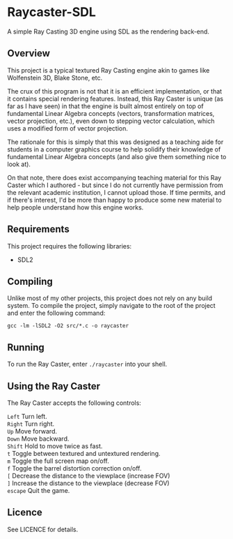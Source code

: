 Raycaster-SDL
=============

A simple Ray Casting 3D engine using SDL as the rendering back-end.

Overview
--------

This project is a typical textured Ray Casting engine akin to games like Wolfenstein 3D, Blake Stone, etc.

The crux of this program is not that it is an efficient implementation, or that it contains special rendering
features. Instead, this Ray Caster is unique (as far as I have seen) in that the engine is built almost entirely
on top of fundamental Linear Algebra concepts (vectors, transformation matrices, vector projection, etc.),
even down to stepping vector calculation, which uses a modified form of vector projection.

The rationale for this is simply that this was designed as a teaching aide for students in a computer graphics
course to help solidify their knowledge of fundamental Linear Algebra concepts (and also give them something nice
to look at).

On that note, there does exist accompanying teaching material for this Ray Caster which I authored - but since I
do not currently have permission from the relevant academic institution, I cannot upload those. If time permits,
and if there's interest, I'd be more than happy to produce some new material to help people understand how this
engine works.


Requirements
------------

This project requires the following libraries:

- SDL2


Compiling
---------

Unlike most of my other projects, this project does not rely on any build system.
To compile the project, simply navigate to the root of the project and enter the following command:

```
gcc -lm -lSDL2 -O2 src/*.c -o raycaster
```


Running
-------

To run the Ray Caster, enter `./raycaster` into your shell.


Using the Ray Caster
--------------------

The Ray Caster accepts the following controls:

`Left`    Turn left.  
`Right`   Turn right.  
`Up`      Move forward.  
`Down`    Move backward.  
`Shift`   Hold to move twice as fast.  
`t`       Toggle between textured and untextured rendering.  
`m`       Toggle the full screen map on/off.  
`f`       Toggle the barrel distortion correction on/off.  
`[`       Decrease the distance to the viewplace (increase FOV)  
`]`       Increase the distance to the viewplace (decrease FOV)  
`escape`  Quit the game.


Licence
-------

See LICENCE for details.
